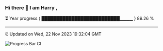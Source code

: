 ### Hi there 👋 I am Harry , 

⏳ Year progress { ██████████████████████████▁▁▁▁ } 89.26 %

---

⏰ Updated on Wed, 22 Nov 2023 19:32:04 GMT

![Progress Bar CI](https://github.com/duykhang68/duykhang68/workflows/Progress%20Bar%20CI/badge.svg)
